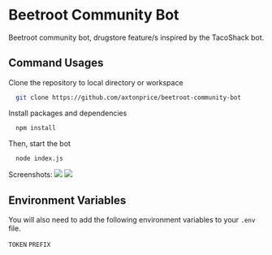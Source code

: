 
# Beetroot Community Bot

Beetroot community bot, drugstore feature/s inspired by the TacoShack bot.
## Command Usages

Clone the repository to local directory or workspace
```bash
  git clone https://github.com/axtonprice/beetroot-community-bot
```
Install packages and dependencies
```bash
  npm install
```
Then, start the bot
```bash
  node index.js
```

Screenshots:
<img src="https://cdn.discordapp.com/attachments/954596313197080586/955207873720373329/0LS1XVnsd1.png">
<img src="https://cdn.discordapp.com/attachments/954596313197080586/955207920126132234/3KT16m8lIF.png">


## Environment Variables

You will also need to add the following environment variables to your `.env` file.

`TOKEN`
`PREFIX`
